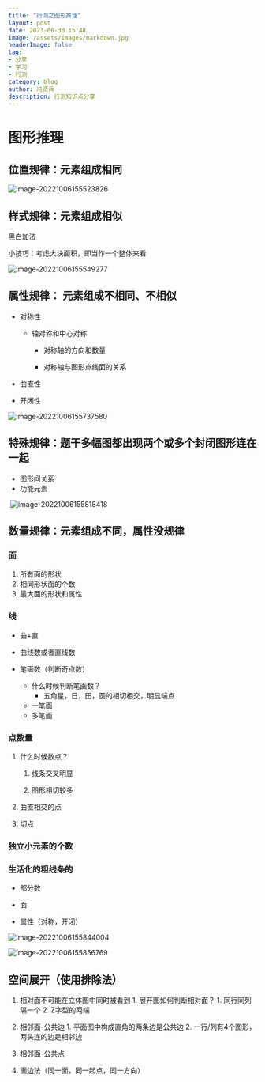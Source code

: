 ```yaml
---
title: "行测之图形推理"
layout: post
date: 2023-06-30 15:48
image: /assets/images/markdown.jpg
headerImage: false
tag:
- 分享
- 学习
- 行测
category: blog
author: 冯贤兵
description: 行测知识点分享
---
```


# **图形推理**

## 位置规律：元素组成相同


![image-20221006155523826](https://q3erf.github.io/assets/判断推理.assets/image-20221006155523826.png)

## 样式规律：元素组成相似

 黑白加法

小技巧：考虑大块面积，即当作一个整体来看

![image-20221006155549277](https://q3erf.github.io/assets/判断推理.assets/image-20221006155549277.png)



## 属性规律： 元素组成不相同、不相似

- 对称性

   - 轴对称和中心对称
   
   
      - 对称轴的方向和数量
   
      - 对称轴与图形点线面的关系
   


- 曲直性

- 开闭性

 ![image-20221006155737580](https://q3erf.github.io/assets/判断推理.assets/image-20221006155737580.png)


##  特殊规律：题干多幅图都出现两个或多个封闭图形连在一起

- 图形间关系
- 功能元素

​	![image-20221006155818418](https://q3erf.github.io/assets/判断推理.assets/image-20221006155818418.png)



## 数量规律：元素组成不同，属性没规律

### 面

1. 所有面的形状
2. 相同形状面的个数
3. 最大面的形状和属性


### 线

- 曲+直

- 曲线数或者直线数

- 笔画数（判断奇点数）
  - 什么时候判断笔画数？
    - 五角星，日，田，圆的相切相交，明显端点
  - 一笔画
  - 多笔画


### 点数量

1. 什么时候数点？

   1. 线条交叉明显

   2. 图形相切较多

2. 曲直相交的点
3. 切点

### 独立小元素的个数      

### 生活化的粗线条的

- 部分数

- 面

- 属性（对称，开闭）

![image-20221006155844004](https://q3erf.github.io/assets/判断推理.assets/image-20221006155844004-16881131255591.png)

![image-20221006155856769](https://q3erf.github.io/assets/判断推理.assets/image-20221006155856769.png)



##  空间展开（使用排除法）

   1. 相对面不可能在立体图中同时被看到
            1. 展开图如何判断相对面？
                     1. 同行同列隔一个
                     2. Z字型的两端

   2. 相邻面-公共边
            1. 平面图中构成直角的两条边是公共边
            2. 一行/列有4个图形，两头连的边是相邻边

   3. 相邻面-公共点
   4. 画边法（同一面，同一起点，同一方向）

